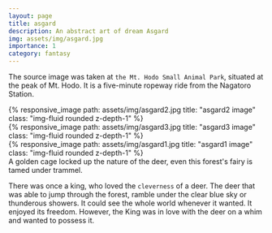 ```yaml
---
layout: page
title: asgard
description: An abstract art of dream Asgard
img: assets/img/asgard.jpg
importance: 1
category: fantasy
---
```

The source image was taken at `the Mt. Hodo Small Animal Park`, situated at the peak of Mt. Hodo. It is a five-minute ropeway ride from the Nagatoro Station. 
<div class="row">
    <div class="col-sm mt-3 mt-md-0">
        {% responsive_image path: assets/img/asgard2.jpg title: "asgard2 image" class: "img-fluid rounded z-depth-1" %}
    </div>
    <div class="col-sm mt-3 mt-md-0">
        {% responsive_image path: assets/img/asgard3.jpg title: "asgard3 image" class: "img-fluid rounded z-depth-1" %}
    </div>
    <div class="col-sm mt-3 mt-md-0">
        {% responsive_image path: assets/img/asgard1.jpg title: "asgard1 image" class: "img-fluid rounded z-depth-1" %}
    </div>
</div>
<div class="caption">
    A golden cage locked up the nature of the deer, even this forest's fairy is tamed under trammel.
</div>

There was once a king, who loved the `cleverness` of a deer. The deer that was able to jump through the forest, ramble under the clear blue sky or thunderous showers. It could see the whole world whenever it wanted. It enjoyed its freedom. However, the King was in love with the deer on a whim and wanted to possess it.
